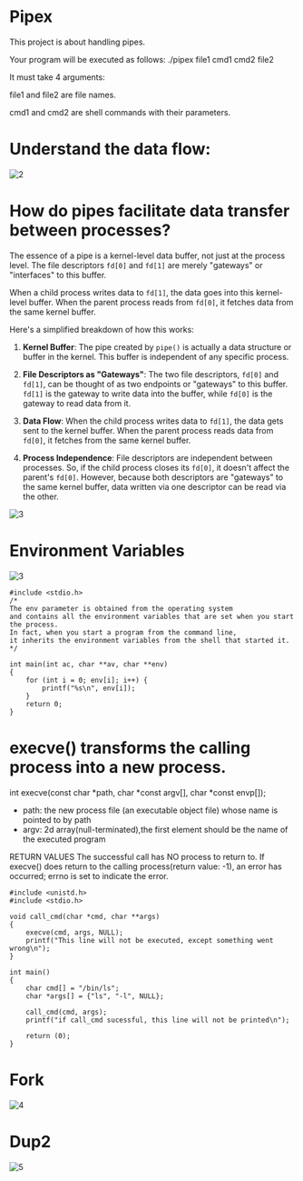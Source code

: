 # Pipex

This project is about handling pipes.

Your program will be executed as follows: ./pipex file1 cmd1 cmd2 file2

It must take 4 arguments:

file1 and file2 are file names. 

cmd1 and cmd2 are shell commands with their parameters.


# Understand the data flow:

![2](https://github.com/Xiru-Wang/pipex/assets/79924696/3d253c1f-835c-4f63-af84-af0bc96ac338)


# How do pipes facilitate data transfer between processes?

The essence of a pipe is a kernel-level data buffer, not just at the process level. The file descriptors `fd[0]` and `fd[1]` are merely "gateways" or "interfaces" to this buffer.

When a child process writes data to `fd[1]`, the data goes into this kernel-level buffer. When the parent process reads from `fd[0]`, it fetches data from the same kernel buffer.

Here's a simplified breakdown of how this works:

1. **Kernel Buffer**: The pipe created by `pipe()` is actually a data structure or buffer in the kernel. This buffer is independent of any specific process.

2. **File Descriptors as "Gateways"**: The two file descriptors, `fd[0]` and `fd[1]`, can be thought of as two endpoints or "gateways" to this buffer. `fd[1]` is the gateway to write data into the buffer, while `fd[0]` is the gateway to read data from it.

3. **Data Flow**: When the child process writes data to `fd[1]`, the data gets sent to the kernel buffer. When the parent process reads data from `fd[0]`, it fetches from the same kernel buffer.

4. **Process Independence**: File descriptors are independent between processes. So, if the child process closes its `fd[0]`, it doesn't affect the parent's `fd[0]`. However, because both descriptors are "gateways" to the same kernel buffer, data written via one descriptor can be read via the other.

![3](https://github.com/Xiru-Wang/pipex/assets/79924696/8925b1fa-ebaf-451f-bbdb-dc33d17edf3c)

# Environment Variables
![3](https://github.com/Xiru-Wang/pipex/assets/79924696/0e02d81b-9865-45c2-9a36-31c47c48aa0d)

```
#include <stdio.h>
/*
The env parameter is obtained from the operating system
and contains all the environment variables that are set when you start the process.
In fact, when you start a program from the command line, 
it inherits the environment variables from the shell that started it.
*/

int main(int ac, char **av, char **env) 
{
    for (int i = 0; env[i]; i++) {
        printf("%s\n", env[i]);
    }
    return 0;
}
```
# execve() transforms the calling process into a new process.

int execve(const char *path, char *const argv[], char *const envp[]);
- path: the new process file (an executable object file) whose name is pointed to by path
- argv: 2d array(null-terminated),the first element should be the name of the executed program

RETURN VALUES
The successful call has NO process to return to. 
If execve() does return to the calling process(return value: -1),
an error has occurred; errno is set to indicate the error.
```
#include <unistd.h>
#include <stdio.h>

void call_cmd(char *cmd, char **args)
{
	execve(cmd, args, NULL);
	printf("This line will not be executed, except something went wrong\n");
}

int main()
{
	char cmd[] = "/bin/ls";
	char *args[] = {"ls", "-l", NULL};

	call_cmd(cmd, args);
	printf("if call_cmd sucessful, this line will not be printed\n");

	return (0);
}
```
# Fork
![4](https://github.com/Xiru-Wang/pipex/assets/79924696/48673432-7052-4314-b9df-b1c5033f6538)

# Dup2
![5](https://github.com/Xiru-Wang/pipex/assets/79924696/89b7edda-dfa4-45ea-b058-4e01be65cba7)
